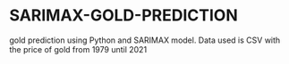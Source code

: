 # SARIMAX-GOLD-PREDICTION
gold prediction using Python and SARIMAX model. Data used is CSV with the price of gold from 1979 until 2021
